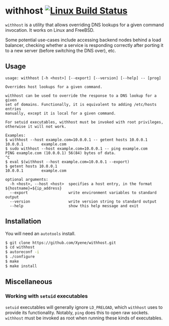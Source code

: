 # withhost [![Linux Build Status](https://travis-ci.org/Xyene/withhost.svg?branch=master)](https://travis-ci.org/Xyene/withhost)

`withhost` is a utility that allows overriding DNS lookups for a given command invocation. It works on Linux and FreeBSD.

Some potential use-cases include accessing backend nodes behind a load balancer, checking whether a service is responding correctly after porting it to a new server (before switching the DNS over), etc.

## Usage
```
usage: withhost [-h <host>] [--export] [--version] [--help] -- [prog]

Overrides host lookups for a given command.

withhost can be used to override the response to a DNS lookup for a given
set of domains. Functionally, it is equivalent to adding /etc/hosts entries
manually, except it is local for a given command.

For setuid executables, withhost must be invoked with root privileges,
otherwise it will not work.

Examples:
$ withhost --host example.com=10.0.0.1 -- getent hosts 10.0.0.1
10.0.0.1        example.com
$ sudo withhost --host example.com=10.0.0.1 -- ping example.com
PING example.com (10.0.0.1) 56(84) bytes of data.
^C
$ eval $(withhost --host example.com=10.0.0.1 --export)
$ getent hosts 10.0.0.1
10.0.0.1        example.com

optional arguments:
  -h <host>, --host <host>  specifies a host entry, in the format ${hostname}=${ip_address}
  --export                  write environment variables to standard output
  --version                 write version string to standard output
  --help                    show this help message and exit
```

## Installation

You will need an `autotools` install.

```bash
$ git clone https://github.com/Xyene/withhost.git
$ cd withhost
$ autoreconf -i
$ ./configure
$ make
$ make install
```

## Miscellaneous

### Working with `setuid` executables
`setuid` executables will generally ignore `LD_PRELOAD`, which `withhost` uses to provide its functionality. Notably, `ping` does this to open raw sockets. `withhost` must be invoked as root when running these kinds of executables.
